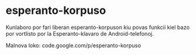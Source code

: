 # esperanto-korpuso
Kunlaboro por fari liberan esperanto-korpuson kiu povas funkcii kiel bazo por vortlisto por la Esperanto-klavaro de Android-telefonoj.

Malnova loko: code.google.com/p/esperanto-korpuso
